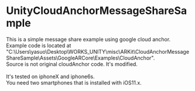 # UnityCloudAnchorMessageShareSample<br>
This is a simple message share example using google cloud anchor.<br>
Example code is located at "C:\Users\yasuo\Desktop\WORKS_UNITY\misc\ARKit\CloudAnchorMessageShareSample\Assets\GoogleARCore\Examples\CloudAnchor\".<br>
Source is not original cloudAnchor code. It's modified.<br><br>
It's tested on iphoneX and iphone6s.<br>
You need two smartphones that is installed with iOS11.x.
